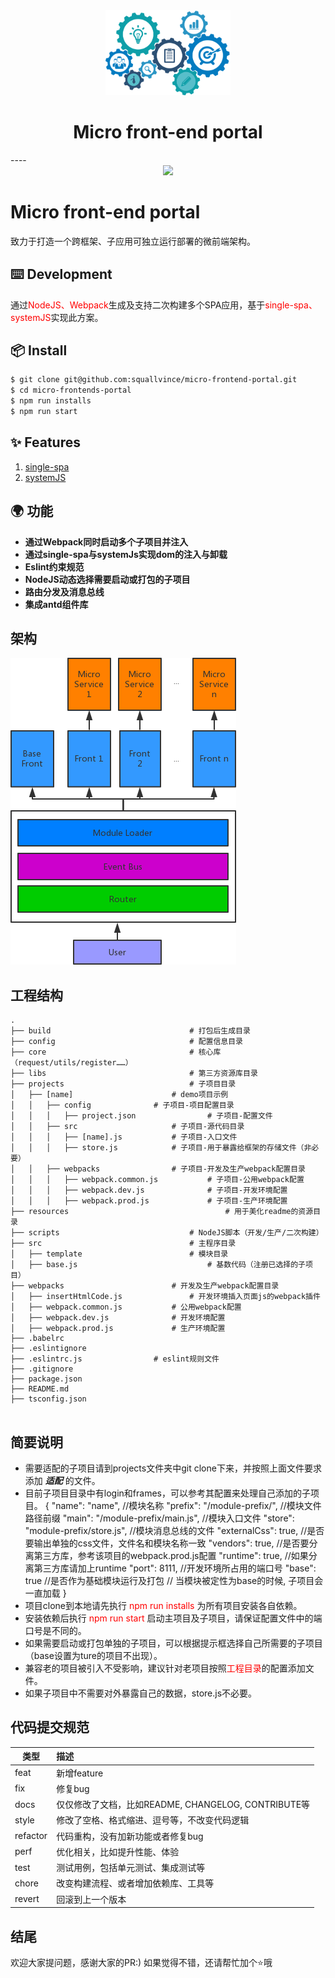 <div align="center">
    <img width="200" alt="micro front-end portal" src="https://raw.githubusercontent.com/squallvince/public/master/images/logo.png">
</div>

<h1 align="center">Micro front-end portal</h1>
----

<div align="center">
  <img src="https://img.shields.io/badge/license-MIT-brightgreen.svg">
</div>


# Micro front-end portal

致力于打造一个跨框架、子应用可独立运行部署的微前端架构。


## ⌨️ Development


通过<font color=red>NodeJS、Webpack</font>生成及支持二次构建多个SPA应用，基于<font color=red>single-spa、systemJS</font>实现此方案。

## 📦 Install

```bash
$ git clone git@github.com:squallvince/micro-frontend-portal.git
$ cd micro-frontends-portal
$ npm run installs
$ npm run start
```

## ✨ Features
1. [single-spa](https://single-spa.js.org/)
2. [systemJS](https://github.com/systemjs/systemjs)

## 🌍 功能
- **通过Webpack同时启动多个子项目并注入**
- **通过single-spa与systemJs实现dom的注入与卸载**
- **Eslint约束规范**
- **NodeJS动态选择需要启动或打包的子项目**
- **路由分发及消息总线**
- **集成antd组件库**

## 架构
<img alt="micro front-end portal" src="https://raw.githubusercontent.com/squallvince/public/master/images/frames.png">

## 工程结构
```
.
├── build                    			# 打包后生成目录
├── config                   			# 配置信息目录
├── core                     			# 核心库（request/utils/register……）
├── libs                     			# 第三方资源库目录
├── projects                 			# 子项目目录
│   ├── [name]				        # demo项目示例
│   │   ├── config				# 子项目-项目配置目录        
│   │   │   ├── project.json		        # 子项目-配置文件
│   │   ├── src				        # 子项目-源代码目录
│   │   │   ├── [name].js			# 子项目-入口文件
│   │   │   ├── store.js			# 子项目-用于暴露给框架的存储文件（非必要）
│   │   ├── webpacks				# 子项目-开发及生产webpack配置目录
│   │   │   ├── webpack.common.js	        # 子项目-公用webpack配置
│   │   │   ├── webpack.dev.js		        # 子项目-开发环境配置
│   │   │   ├── webpack.prod.js		        # 子项目-生产环境配置
├── resources                                   # 用于美化readme的资源目录
├── scripts                  			# NodeJS脚本（开发/生产/二次构建）
├── src                      			# 主程序目录
│   ├── template           		        # 模块目录
│   ├── base.js             		        # 基数代码（注册已选择的子项目）
├── webpacks        				# 开发及生产webpack配置目录
│   ├── insertHtmlCode.js 		        # 开发环境插入页面js的webpack插件
│   ├── webpack.common.js 			# 公用webpack配置
│   ├── webpack.dev.js 				# 开发环境配置
│   ├── webpack.prod.js 			# 生产环境配置
├── .babelrc                 			
├── .eslintignore                 
├── .eslintrc.js   				# eslint规则文件              
├── .gitignore                 			
├── package.json  
├── README.md    
├── tsconfig.json
           			
```

## 简要说明

* 需要适配的子项目请到projects文件夹中git clone下来，并按照上面文件要求添加 ***适配*** 的文件。
* 目前子项目目录中有login和frames，可以参考其配置来处理自己添加的子项目。
  {
    "name": "name", //模块名称
      "prefix": "/module-prefix/", //模块文件路径前缀
      "main": "/module-prefix/main.js", //模块入口文件
      "store": "module-prefix/store.js", //模块消息总线的文件
      "externalCss": true, //是否要输出单独的css文件，文件名和模块名称一致
      "vendors": true, //是否要分离第三方库，参考该项目的webpack.prod.js配置
      "runtime": true, //如果分离第三方库请加上runtime
      "port": 8111, //开发环境所占用的端口号
      "base": true //是否作为基础模块运行及打包
      // 当模块被定性为base的时候, 子项目会一直加载
    }
* 项目clone到本地请先执行 <font color=red>npm run installs</font> 为所有项目安装各自依赖。
* 安装依赖后执行 <font color=red>npm run start</font> 启动主项目及子项目，请保证配置文件中的端口号是不同的。
* 如果需要启动或打包单独的子项目，可以根据提示框选择自己所需要的子项目（base设置为ture的项目不出现）。
* 兼容老的项目被引入不受影响，建议针对老项目按照<font color=red>工程目录</font>的配置添加文件。
* 如果子项目中不需要对外暴露自己的数据，store.js不必要。

## 代码提交规范

| **类型**        	| **描述**
| --------   		| :--------------------------------
| feat        	| 新增feature 
| fix        		| 修复bug
| docs        	| 仅仅修改了文档，比如README, CHANGELOG, CONTRIBUTE等
| style        	| 修改了空格、格式缩进、逗号等，不改变代码逻辑
| refactor		| 代码重构，没有加新功能或者修复bug
| perf				| 优化相关，比如提升性能、体验
| test				| 测试用例，包括单元测试、集成测试等
| chore			| 改变构建流程、或者增加依赖库、工具等
| revert			| 回滚到上一个版本

## 结尾

欢迎大家提问题，感谢大家的PR:) 如果觉得不错，还请帮忙加个:star:哦
